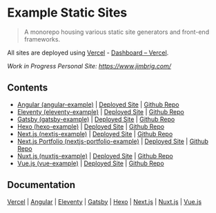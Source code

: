 # Example Static Sites
> A monorepo housing various static site generators and front-end frameworks.

All sites are deployed using [Vercel](https://vercel.com) - [Dashboard – Vercel](https://vercel.com/jimbrig).

*Work in Progress Personal Site: <https://www.jimbrig.com/>*

## Contents

- [Angular (angular-example)](./angular-example) | [Deployed Site](https://angular-example-psi.vercel.app/) | [Github Repo](https://github.com/jimbrig/angular-example)
- [Eleventy (eleventy-example)](./eleventy-example) | [Deployed Site](https://eleventy-example-nine.vercel.app/) | [Github Repo](https://github.com/jimbrig/eleventy-example)
- [Gatsby (gatsby-example)](./gatsby-example) | [Deployed Site](https://gatsby-example-eta.vercel.app/) | [Github Repo](https://github.com/jimbrig/gatsby-example)
- [Hexo (hexo-example)](./hexo-example) | [Deployed Site](https://hexo-example-six.vercel.app/) | [Github Repo](https://github.com/jimbrig/hexo-example)
- [Next.js (nextjs-example)](./nextjs-example) | [Deployed Site](https://nextjs-psi-gray-40.vercel.app/) | [Github Repo](https://github.com/jimbrig/nextjs-example)
- [Next.js Portfolio (nextjs-portfolio-example)](./nextjs-portfolio-example) | [Deployed Site](https://portfolio-nine-gold-73.vercel.app/) | [Github Repo](https://github.com/jimbrig/nextjs-portfolio-example)
- [Nuxt.js (nuxtjs-example)](./nuxtjs-example) | [Deployed Site](https://nuxtjs-example-blue.vercel.app/) | [Github Repo](https://github.com/jimbrig/nuxtjs-example)
- [Vue.js (vue-example)](./vue-example) | [Deployed Site](https://vue-example-indol.vercel.app/) | [Github Repo](https://github.com/jimbrig/vue-example)

## Documentation

[Vercel](https://vercel.com/docs) | [Angular](https://angular.io/docs) | [Eleventy](https://www.11ty.dev/docs/) | [Gatsby](https://www.gatsbyjs.com/docs/) | [Hexo](https://hexo.io/docs/index.html) | [Next.js](https://nextjs.org/docs/getting-started) | [Nuxt.js](https://nuxtjs.org/docs/2.x/get-started/installation) | [Vue.js](https://vuejs.org/v2/guide/)

